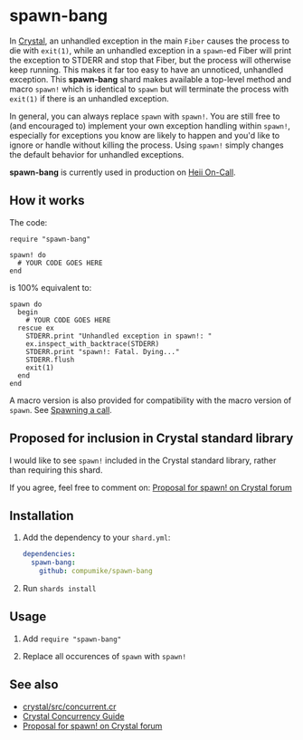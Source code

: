 # spawn-bang

In [Crystal](https://crystal-lang.org/), an unhandled exception in the main `Fiber` causes the process to die with `exit(1)`, while an unhandled exception in a `spawn`-ed Fiber will print the exception to STDERR and stop that Fiber, but the process will otherwise keep running. This makes it far too easy to have an unnoticed, unhandled exception. This **spawn-bang** shard makes available a top-level method and macro `spawn!` which is identical to `spawn` but will terminate the process with `exit(1)` if there is an unhandled exception.

In general, you can always replace `spawn` with `spawn!`. You are still free to (and encouraged to) implement your own exception handling within `spawn!`, especially for exceptions you know are likely to happen and you'd like to ignore or handle without killing the process. Using `spawn!` simply changes the default behavior for unhandled exceptions.

**spawn-bang** is currently used in production on [Heii On-Call](https://heiioncall.com/).

## How it works

The code:

```crystal
require "spawn-bang"

spawn! do
  # YOUR CODE GOES HERE
end
```

is 100% equivalent to:

```crystal
spawn do
  begin
    # YOUR CODE GOES HERE
  rescue ex
    STDERR.print "Unhandled exception in spawn!: "
    ex.inspect_with_backtrace(STDERR)
    STDERR.print "spawn!: Fatal. Dying..."
    STDERR.flush
    exit(1)
  end
end
```

A macro version is also provided for compatibility with the macro version of `spawn`. See [Spawning a call](https://crystal-lang.org/reference/guides/concurrency.html#spawning-a-call).

## Proposed for inclusion in Crystal standard library

I would like to see `spawn!` included in the Crystal standard library, rather than requiring this shard.

If you agree, feel free to comment on: [Proposal for spawn! on Crystal forum](https://forum.crystal-lang.org/t/proposal-add-spawn-to-exit-1-on-any-unhandled-exception-in-spawned-fiber/7432)

## Installation

1. Add the dependency to your `shard.yml`:

   ```yaml
   dependencies:
     spawn-bang:
       github: compumike/spawn-bang
   ```

2. Run `shards install`

## Usage

1. Add `require "spawn-bang"`

2. Replace all occurences of `spawn` with `spawn!`

## See also

- [crystal/src/concurrent.cr](https://github.com/crystal-lang/crystal/blob/master/src/concurrent.cr)
- [Crystal Concurrency Guide](https://crystal-lang.org/reference/guides/concurrency.html)
- [Proposal for spawn! on Crystal forum](https://forum.crystal-lang.org/t/proposal-add-spawn-to-exit-1-on-any-unhandled-exception-in-spawned-fiber/7432)
